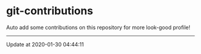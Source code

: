 # git-contributions

Auto add some contributions on this repository for more look-good profile!

---

Update at 2020-01-30 04:44:11
